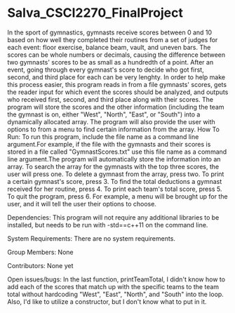 # Salva_CSCI2270_FinalProject
In the sport of gymnastics, gymnasts receive scores between 0 and 10 based on how well they completed their routines from a set of judges for each event: floor exercise, balance beam, vault, and uneven bars. The scores can be whole numbers or decimals, causing the difference between two gymnasts' scores to be as small as a hundredth of a point. After an event, going through every gymnast's score to decide who got first, second, and third place for each can be very lenghty. In order to help make this process easier, this program reads in from a file gymnasts' scores, gets the reader input for which event the scores should be analyzed, and outputs who received first, second, and third place along with their scores. The program will store the scores and the other information (including the team the gymnast is on, either "West", "North", "East", or "South") into a dynamically allocated array. The program will also provide the user with options to from a menu to find certain information from the array.
How To Run:
To run this program, include the file name as a command line argument.For example, if the file with the gymnasts and their scores is stored in a file called "GymnastScores.txt" use this file name as a command line argument.The program will automatically store the information into an array. To search the array for the gymnasts with the top three scores, the user will press one. To delete a gymnast from the array, press two. To print a certain gymnast's score, press 3. To find the total deductions a gymnast received for her routine, press 4. To print each team's total score, press 5. To quit the program, press 6. For example, a menu will be brought up for the user, and it will tell the user their options to choose. 

Dependencies:
This program will not require any additional libraries to be installed, but needs to be run with -std==c++11 on the command line. 

System Requirements:
There are no system requirements. 

Group Members:
None

Contributors:
None yet

Open issues/bugs:
In the last function, printTeamTotal, I didn't know how to add each of the scores that match up with the specific teams to the team total without hardcoding "West", "East", "North", and "South" into the loop. Also, I'd like to utilize a constructor, but I don't know what to put in it. 
